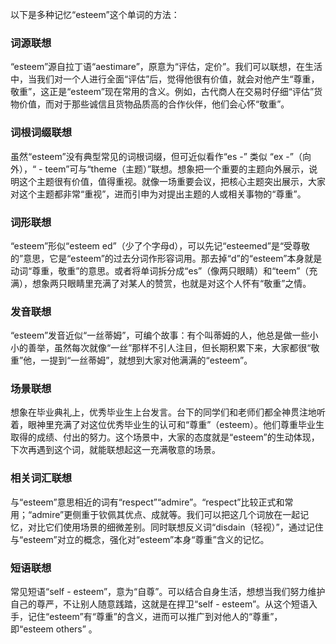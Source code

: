 以下是多种记忆“esteem”这个单词的方法：

### 词源联想
“esteem”源自拉丁语“aestimare”，原意为“评估，定价”。我们可以联想，在生活中，当我们对一个人进行全面“评估”后，觉得他很有价值，就会对他产生“尊重，敬重”，这正是“esteem”现在常用的含义。例如，古代商人在交易时仔细“评估”货物价值，而对于那些诚信且货物品质高的合作伙伴，他们会心怀“敬重”。

### 词根词缀联想
虽然“esteem”没有典型常见的词根词缀，但可近似看作“es -” 类似 “ex -”（向外），“ - teem”可与“theme（主题）”联想。想象把一个重要的主题向外展示，说明这个主题很有价值，值得重视。就像一场重要会议，把核心主题突出展示，大家对这个主题都非常“重视”，进而引申为对提出主题的人或相关事物的“尊重”。

### 词形联想
“esteem”形似“esteem ed”（少了个字母d），可以先记“esteemed”是“受尊敬的”意思，它是“esteem”的过去分词作形容词用。那去掉“d”的“esteem”本身就是动词“尊重，敬重”的意思。或者将单词拆分成“es”（像两只眼睛）和“teem”（充满），想象两只眼睛里充满了对某人的赞赏，也就是对这个人怀有“敬重”之情。

### 发音联想
“esteem”发音近似“一丝蒂姆”，可编个故事：有个叫蒂姆的人，他总是做一些小小的善举，虽然每次就像“一丝”那样不引人注目，但长期积累下来，大家都很“敬重”他，一提到“一丝蒂姆”，就想到大家对他满满的“esteem”。

### 场景联想
想象在毕业典礼上，优秀毕业生上台发言。台下的同学们和老师们都全神贯注地听着，眼神里充满了对这位优秀毕业生的认可和“尊重”（esteem）。他们尊重毕业生取得的成绩、付出的努力。这个场景中，大家的态度就是“esteem”的生动体现，下次再遇到这个词，就能联想起这一充满敬意的场景。

### 相关词汇联想
与“esteem”意思相近的词有“respect”“admire”。“respect”比较正式和常用；“admire”更侧重于钦佩其优点、成就等。我们可以把这几个词放在一起记忆，对比它们使用场景的细微差别。同时联想反义词“disdain（轻视）”，通过记住与“esteem”对立的概念，强化对“esteem”本身“尊重”含义的记忆。

### 短语联想
常见短语“self - esteem”，意为“自尊”。可以结合自身生活，想想当我们努力维护自己的尊严，不让别人随意践踏，这就是在捍卫“self - esteem”。从这个短语入手，记住“esteem”有“尊重”的含义，进而可以推广到对他人的“尊重”，即“esteem others” 。 